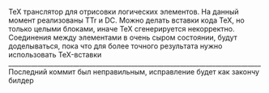 TeX транслятор для отрисовки логических элементов. На данный момент реализованы TTr и DC. Можно делать вставки кода TeX, но только целыми блоками, иначе TeX сгенерируется некорректно. Соединения между элементами в очень сыром состоянии, будут доделываться, пока что для более точного результата нужно использовать TeX-вставки ______________________________________________________________________________ Последний коммит был неправильным, исправление будет как закончу билдер
